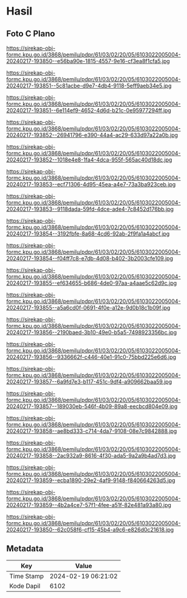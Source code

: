 # Hasil

## Foto C Plano

https://sirekap-obj-formc.kpu.go.id/3868/pemilu/pdpr/61/03/02/20/05/6103022005004-20240217-193850--e56ba90e-1815-4557-9e16-cf3ea8f1cfa5.jpg

https://sirekap-obj-formc.kpu.go.id/3868/pemilu/pdpr/61/03/02/20/05/6103022005004-20240217-193851--5c81acbe-d9e7-4db4-9118-5eff9aeb34e5.jpg

https://sirekap-obj-formc.kpu.go.id/3868/pemilu/pdpr/61/03/02/20/05/6103022005004-20240217-193851--6e114ef9-4652-4d6d-b21c-0e95977294ff.jpg

https://sirekap-obj-formc.kpu.go.id/3868/pemilu/pdpr/61/03/02/20/05/6103022005004-20240217-193852--26941796-e390-44a4-ac29-633d97a22a0b.jpg

https://sirekap-obj-formc.kpu.go.id/3868/pemilu/pdpr/61/03/02/20/05/6103022005004-20240217-193852--1018e4e8-1fa4-4dca-955f-565ac40d18dc.jpg

https://sirekap-obj-formc.kpu.go.id/3868/pemilu/pdpr/61/03/02/20/05/6103022005004-20240217-193853--ecf71306-4d95-45ea-a4e7-73a3ba923ceb.jpg

https://sirekap-obj-formc.kpu.go.id/3868/pemilu/pdpr/61/03/02/20/05/6103022005004-20240217-193853--9118dada-59fd-4dce-ade4-7c8452d176bb.jpg

https://sirekap-obj-formc.kpu.go.id/3868/pemilu/pdpr/61/03/02/20/05/6103022005004-20240217-193854--3192fbfe-8a68-4cd6-92ab-2f9fa1a4abcf.jpg

https://sirekap-obj-formc.kpu.go.id/3868/pemilu/pdpr/61/03/02/20/05/6103022005004-20240217-193854--f04ff7c8-e7db-4d08-b402-3b2003cfe109.jpg

https://sirekap-obj-formc.kpu.go.id/3868/pemilu/pdpr/61/03/02/20/05/6103022005004-20240217-193855--ef634655-b686-4de0-97aa-a4aae5c62d9c.jpg

https://sirekap-obj-formc.kpu.go.id/3868/pemilu/pdpr/61/03/02/20/05/6103022005004-20240217-193855--a5a6cd0f-0691-4f0e-a12e-9d0b18c1b09f.jpg

https://sirekap-obj-formc.kpu.go.id/3868/pemilu/pdpr/61/03/02/20/05/6103022005004-20240217-193856--2190baed-3b10-49e0-b5a5-7498923356bc.jpg

https://sirekap-obj-formc.kpu.go.id/3868/pemilu/pdpr/61/03/02/20/05/6103022005004-20240217-193856--9336662f-c446-40e1-91c0-75bbd225e6d6.jpg

https://sirekap-obj-formc.kpu.go.id/3868/pemilu/pdpr/61/03/02/20/05/6103022005004-20240217-193857--6a9fd7e3-b117-451c-9df4-a909662baa59.jpg

https://sirekap-obj-formc.kpu.go.id/3868/pemilu/pdpr/61/03/02/20/05/6103022005004-20240217-193857--189030eb-546f-4b09-89a8-eecbcd804e09.jpg

https://sirekap-obj-formc.kpu.go.id/3868/pemilu/pdpr/61/03/02/20/05/6103022005004-20240217-193858--ae8bd333-c714-4da7-9108-08e7c9842888.jpg

https://sirekap-obj-formc.kpu.go.id/3868/pemilu/pdpr/61/03/02/20/05/6103022005004-20240217-193858--2ac932a9-8616-4f30-ada5-9a2a9b4ad7d3.jpg

https://sirekap-obj-formc.kpu.go.id/3868/pemilu/pdpr/61/03/02/20/05/6103022005004-20240217-193859--ecba1890-29e2-4af9-9148-f840664263d5.jpg

https://sirekap-obj-formc.kpu.go.id/3868/pemilu/pdpr/61/03/02/20/05/6103022005004-20240217-193859--4b2a4ce7-57f1-4fee-a51f-82e481a93a80.jpg

https://sirekap-obj-formc.kpu.go.id/3868/pemilu/pdpr/61/03/02/20/05/6103022005004-20240217-193850--62c058f6-cf15-45b4-a9c6-e826d0c21618.jpg


## Metadata

| Key        | Value               |
| ---------- | ------------------- |
| Time Stamp | 2024-02-19 06:21:02 |
| Kode Dapil | 6102                |




